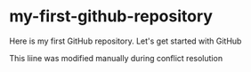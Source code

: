 # my-first-github-repository
Here is my first GitHub repository. Let's get started with GitHub

This liine was modified manually during conflict resolution